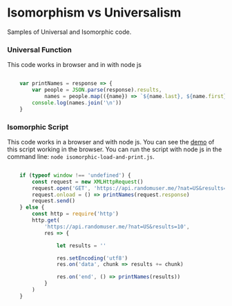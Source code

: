 Isomorphism vs Universalism
========================
Samples of Universal and Isomorphic code.

### Universal Function
This code works in browser and in with node js

```javascript

    var printNames = response => {
        var people = JSON.parse(response).results,
            names = people.map(({name}) => `${name.last}, ${name.first}`)
        console.log(names.join('\n'))
    }
```

### Isomorphic Script
This code works in a browser and with node js. You can see the
[demo](http://rawgit.com/MoonHighway/learning-react/master/chapter-12/isomorphic-universal-samples/load-and-print.html)
of this script working in the browser. You can run the script with node js in the command line:
`node isomorphic-load-and-print.js`.

```javascript

    if (typeof window !== 'undefined') {
        const request = new XMLHttpRequest()
        request.open('GET', 'https://api.randomuser.me/?nat=US&results=10')
        request.onload = () => printNames(request.response)
        request.send()
    } else {
        const http = require('http')
        http.get(
            'https://api.randomuser.me/?nat=US&results=10',
            res => {

                let results = ''

                res.setEncoding('utf8')
                res.on('data', chunk => results += chunk)

                res.on('end', () => printNames(results))
            }
        )
    }
```

